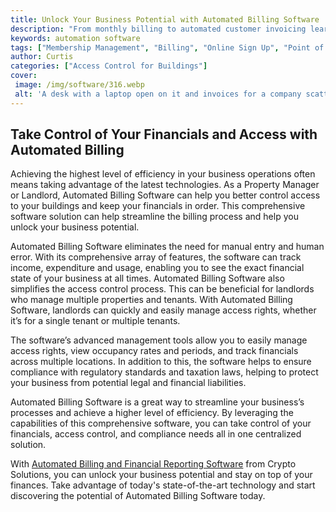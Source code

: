 ```yaml
---
title: Unlock Your Business Potential with Automated Billing Software
description: "From monthly billing to automated customer invoicing learn how automated billing software can help your business free up valuable time and money Discover the benefits of automated billing software and get tips on which software may best suit your businesss needs"
keywords: automation software
tags: ["Membership Management", "Billing", "Online Sign Up", "Point of Sale", "Reporting", "Remote Amenities Control", "Facility Management", "Retail", "Hospitality", "Health Care", "Education", "Tech", "Prisons"]
author: Curtis
categories: ["Access Control for Buildings"]
cover: 
 image: /img/software/316.webp
 alt: 'A desk with a laptop open on it and invoices for a company scattered across it demonstrating the benefit of billing automation software'
---
```

## Take Control of Your Financials and Access with Automated Billing

Achieving the highest level of efficiency in your business operations often means taking advantage of the latest technologies. As a Property Manager or Landlord, Automated Billing Software can help you better control access to your buildings and keep your financials in order. This comprehensive software solution can help streamline the billing process and help you unlock your business potential.

Automated Billing Software eliminates the need for manual entry and human error. With its comprehensive array of features, the software can track income, expenditure and usage, enabling you to see the exact financial state of your business at all times. Automated Billing Software also simplifies the access control process. This can be beneficial for landlords who manage multiple properties and tenants. With Automated Billing Software, landlords can quickly and easily manage access rights, whether it’s for a single tenant or multiple tenants.

The software’s advanced management tools allow you to easily manage access rights, view occupancy rates and periods, and track financials across multiple locations. In addition to this, the software helps to ensure compliance with regulatory standards and taxation laws, helping to protect your business from potential legal and financial liabilities.

Automated Billing Software is a great way to streamline your business’s processes and achieve a higher level of efficiency. By leveraging the capabilities of this comprehensive software, you can take control of your financials, access control, and compliance needs all in one centralized solution.

With [Automated Billing and Financial Reporting Software](/billing) from Crypto Solutions, you can unlock your business potential and stay on top of your finances. Take advantage of today's state-of-the-art technology and start discovering the potential of Automated Billing Software today.
